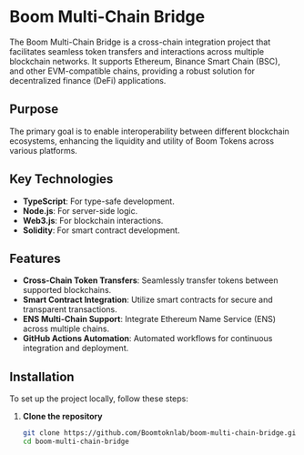 # Boom Multi-Chain Bridge

The Boom Multi-Chain Bridge is a cross-chain integration project that facilitates seamless token transfers and interactions across multiple blockchain networks. It supports Ethereum, Binance Smart Chain (BSC), and other EVM-compatible chains, providing a robust solution for decentralized finance (DeFi) applications.

## Purpose
The primary goal is to enable interoperability between different blockchain ecosystems, enhancing the liquidity and utility of Boom Tokens across various platforms.

## Key Technologies
- **TypeScript**: For type-safe development.
- **Node.js**: For server-side logic.
- **Web3.js**: For blockchain interactions.
- **Solidity**: For smart contract development.

## Features
- **Cross-Chain Token Transfers**: Seamlessly transfer tokens between supported blockchains.
- **Smart Contract Integration**: Utilize smart contracts for secure and transparent transactions.
- **ENS Multi-Chain Support**: Integrate Ethereum Name Service (ENS) across multiple chains.
- **GitHub Actions Automation**: Automated workflows for continuous integration and deployment.

## Installation
To set up the project locally, follow these steps:

1. **Clone the repository**
   ```bash
   git clone https://github.com/Boomtoknlab/boom-multi-chain-bridge.git
   cd boom-multi-chain-bridge
